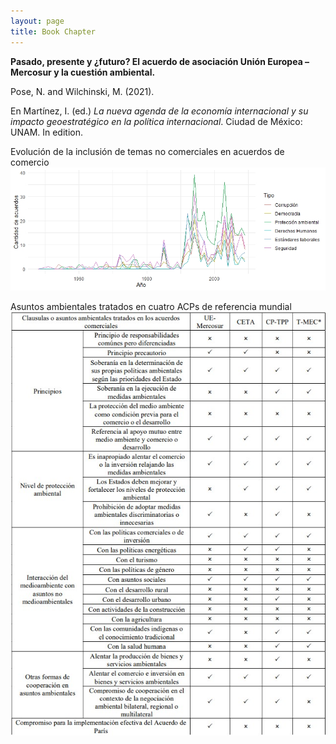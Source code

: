 ```yaml
---
layout: page
title: Book Chapter
---
```

**Pasado, presente y ¿futuro? El acuerdo de asociación Unión Europea – Mercosur y la cuestión ambiental.**

Pose, N. and Wilchinski, M. (2021). 

En Martínez, I. (ed.) *La nueva agenda de la economía internacional y su impacto geoestratégico en la política internacional*. Ciudad de México: UNAM. In edition.

Evolución de la inclusión de temas no comerciales en acuerdos de comercio
![](https://github.com/MarceloWilchinski/marcelowilchinski.github.io/blob/master/images/MercosurUE1.jpg?raw=true)

Asuntos ambientales tratados en cuatro ACPs de referencia mundial
![](https://github.com/MarceloWilchinski/marcelowilchinski.github.io/blob/master/images/MercosurUE2.jpg?raw=true)
